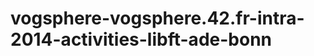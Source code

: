 vogsphere-vogsphere.42.fr-intra-2014-activities-libft-ade-bonn
==============================================================
